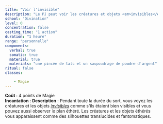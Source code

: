 ```yaml
---
title: "Voir l'invisible"
description: "Le PJ peut voir les créatures et objets <em>invisibles</em> et observer le plan éthéré."
school: "Divination"
level: 0
concentration: false
casting_time: "1 action"
duration: "1 heure"
range: "personnelle"
components:
  verbal: true
  somatic: true
  material: true
  materials: "une pincée de talc et un saupoudrage de poudre d'argent"
ritual: false
classes:

    - Magie
---
```

**Coût** : 4 points de Magie  
**Incantation** : 
**Description** : Pendant toute la durée du sort, vous voyez les créatures et les objets [_invisibles_](/gerer-la-sante-du-personnage/#invisible) comme s'ils étaient bien visibles et vous pouvez aussi observer le plan éthéré. Les créatures et les objets éthérés vous apparaissent comme des silhouettes translucides et fantomatiques.
